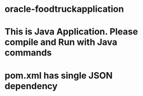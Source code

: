 # oracle-foodtruckapplication

# This is Java Application. Please compile and Run with Java commands
# pom.xml has single JSON dependency 
